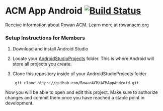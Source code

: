 # ACM App Android [![Build Status](https://travis-ci.org/RowanACM/ACMAppAndroid.svg?branch=master)](https://travis-ci.org/RowanACM/ACMAppAndroid)
Receive information about Rowan ACM. Learn more at [rowanacm.org](https://rowanacm.org)

### Setup Instructions for Members

1. Download and install Android Studio
2. Locate your [AndroidStudioProjects](https://developer.android.com/studio/index.html) folder. This is where Android will store all projects you create.
3. Clone this repository inside of your AndroidStudioProjects folder

        git clone https://github.com/RowanACM/ACMAppAndroid.git

Now you will be able to open and edit this project. Make sure to authorize changes and commit them once you have reached a stable point in development.
